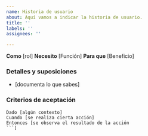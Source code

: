 ```yaml
---
name: Historia de usuario
about: Aquí vamos a indicar la historia de usuario.
title: ''
labels: ''
assignees: ''

---
```


**Como** [rol]
**Necesito** [Función]
**Para que** [Beneficio]

### Detalles y suposiciones
* [documenta lo que sabes]

### Criterios de aceptación

``` gherkin
Dado [algún contexto]
Cuando [se realiza cierta acción]
Entonces [se observa el resultado de la acción 
```]
